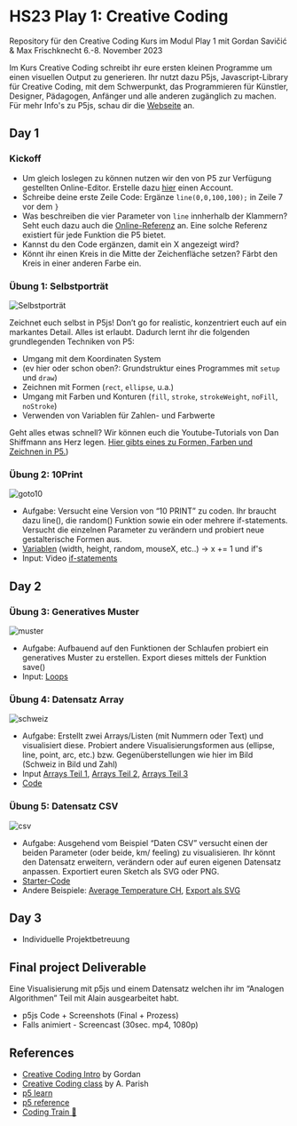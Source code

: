 # HS23 Play 1: Creative Coding

Repository für den Creative Coding Kurs im Modul Play 1 mit Gordan Savičić & Max Frischknecht
6.-8. November 2023

Im Kurs Creative Coding schreibt ihr eure ersten kleinen Programme um einen visuellen Output zu generieren. Ihr nutzt dazu P5js, Javascript-Library für Creative Coding, mit dem Schwerpunkt, das Programmieren für Künstler, Designer, Pädagogen, Anfänger und alle anderen zugänglich zu machen. Für mehr Info's zu P5js, schau dir die [Webseite](https://p5js.org/) an.

## Day 1

### Kickoff

  - Um gleich loslegen zu können nutzen wir den von P5 zur Verfügung gestellten Online-Editor. Erstelle dazu [hier](https://editor.p5js.org/) einen Account.
  - Schreibe deine erste Zeile Code: Ergänze ```line(0,0,100,100);``` in Zeile 7 vor dem ```}```
  - Was beschreiben die vier Parameter von `line` innherhalb der Klammern? Seht euch dazu auch die [Online-Referenz](https://p5js.org/reference/#/p5/line) an. Eine solche Referenz existiert für jede Funktion die P5 bietet.
  - Kannst du den Code ergänzen, damit ein X angezeigt wird?
  - Könnt ihr einen Kreis in die Mitte der Zeichenfläche setzen? Färbt den Kreis in einer anderen Farbe ein. 

### Übung 1: Selbstporträt

![Selbstporträt](img/selfportrait.png)

Zeichnet euch selbst in P5js! Don’t go for realistic, konzentriert euch auf ein markantes Detail. Alles ist erlaubt. Dadurch lernt ihr die folgenden grundlegenden Techniken von P5: 

- Umgang mit dem Koordinaten System
- (ev hier oder schon oben?: Grundstruktur eines Programmes mit `setup` und `draw`)
- Zeichnen mit Formen (`rect`, `ellipse`, u.a.)
- Umgang mit Farben und Konturen (`fill`, `stroke`, `strokeWeight`, `noFill`, `noStroke`)
- Verwenden von Variablen für Zahlen- und Farbwerte

Geht alles etwas schnell? Wir können euch die Youtube-Tutorials von Dan Shiffmann ans Herz legen. [Hier gibts eines zu Formen, Farben und Zeichnen in P5.](https://www.youtube.com/watch?v=c3TeLi6Ns1E&list=PLRqwX-V7Uu6Zy51Q-x9tMWIv9cueOFTFA&t=0s))

### Übung 2: 10Print
![goto10](img/goto10.png)
  - Aufgabe: Versucht eine Version von “10 PRINT” zu coden. Ihr braucht dazu line(), die random() Funktion sowie ein oder mehrere if-statements. Versucht die einzelnen Parameter zu verändern und probiert neue gestalterische Formen aus.
  - [Variablen](https://github.com/fleshgordo/LaboCreativeCoding/blob/main/02_variables.md) (width, height, random, mouseX, etc..) -> x += 1 und if's
  - Input: Video [if-statements](https://tube.switch.ch/videos/8c793d97)

## Day 2

### Übung 3: Generatives Muster
![muster](img/loop.png)
  - Aufgabe: Aufbauend auf den Funktionen der Schlaufen probiert ein generatives Muster zu erstellen. Export dieses mittels der Funktion save()
  - Input: [Loops](https://www.youtube.com/watch?v=cnRD9o6odjk)

### Übung 4: Datensatz Array
![schweiz](img/schweiz.jpg)
  - Aufgabe: Erstellt zwei Arrays/Listen (mit Nummern oder Text) und visualisiert diese. Probiert andere Visualisierungsformen aus (ellipse, line, point, arc, etc.) bzw. Gegenüberstellungen wie hier im Bild (Schweiz in Bild und Zahl)
  - Input [Arrays Teil 1](https://tube.switch.ch/videos/52a76917), [Arrays Teil 2](https://tube.switch.ch/videos/f3d6bdb1), [Arrays Teil 3](https://tube.switch.ch/videos/dfebe960)
  - [Code](XXX)

### Übung 5: Datensatz CSV
![csv](img/csv.png)
  - Aufgabe: Ausgehend vom Beispiel “Daten CSV” versucht einen der beiden Parameter (oder beide, km/ feeling) zu visualisieren. Ihr könnt den Datensatz erweitern, verändern oder auf euren eigenen Datensatz anpassen. Exportiert euren Sketch als SVG oder PNG.
  - [Starter-Code](https://editor.p5js.org/ritzdank/sketches/wd1YuitBP)
  - Andere Beispiele: [Average Temperature CH](https://editor.p5js.org/ritzdank/sketches/gshTXPNA9), [Export als SVG](https://editor.p5js.org/ritzdank/sketches/Qs7CHQnJV)
  
## Day 3

  - Individuelle Projektbetreuung

## Final project Deliverable

Eine Visualisierung mit p5js und einem Datensatz welchen ihr im “Analogen Algorithmen” Teil mit Alain ausgearbeitet habt.
- p5js Code + Screenshots (Final + Prozess)
- Falls animiert - Screencast (30sec. mp4, 1080p)

## References

- [Creative Coding Intro](https://github.com/fleshgordo/LaboCreativeCoding) by Gordan 
- [Creative Coding class](https://creative-coding.decontextualize.com/) by A. Parish 
- [p5 learn](https://p5js.org/learn/)
- [p5 reference](https://p5js.org/reference/)
- [Coding Train 🚂](https://www.youtube.com/channel/UCvjgXvBlbQiydffZU7m1_aw)
